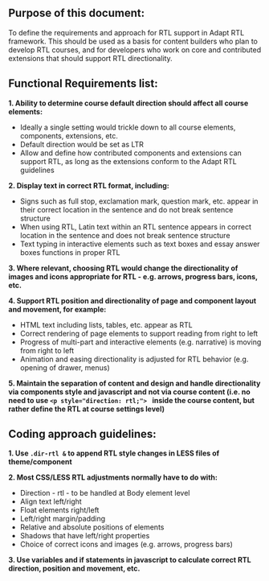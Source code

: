 ## Purpose of this document:
To define the requirements and approach for RTL support in Adapt RTL framework. This should be used as a basis for content builders who plan to develop RTL courses, and for developers who work on core and contributed extensions that should support RTL directionality.

## Functional Requirements list:
**1. Ability to determine course default direction should affect all course elements:**
* Ideally a single setting would trickle down to all course elements, components, extensions, etc.
* Default direction would be set as LTR
* Allow and define how contributed components and extensions can support RTL, as long as the extensions conform to the Adapt RTL guidelines

**2. Display text in correct RTL format, including:**
* Signs such as full stop, exclamation mark, question mark, etc. appear in their correct location in the sentence and do not break sentence structure
* When using RTL, Latin text within an RTL sentence appears in correct location in the sentence and does not break sentence structure
* Text typing in interactive elements such as text boxes and essay answer boxes functions in proper RTL 

**3. Where relevant, choosing RTL would change the directionality of images and icons appropriate for RTL - e.g. arrows, progress bars, icons, etc.**

**4. Support RTL position and directionality of page and component layout and movement, for example:**
* HTML text including lists, tables, etc. appear as RTL
* Correct rendering of page elements to support reading from right to left
* Progress of multi-part and interactive elements (e.g. narrative) is moving from right to left
* Animation and easing directionality is adjusted for RTL behavior (e.g. opening of drawer, menus)

**5. Maintain the separation of content and design and handle directionality via components style and javascript and not via course content (i.e. no need to use 
`<p style="direction: rtl;"> `
inside the course content, but rather define the RTL at course settings level)**

## Coding approach guidelines:
**1. Use `.dir-rtl &` to append RTL style changes in LESS files of theme/component**

**2. Most CSS/LESS RTL adjustments normally have to do with:**
* Direction - rtl - to be handled at Body element level
* Align text left/right
* Float elements right/left
* Left/right margin/padding
* Relative and absolute positions of elements
* Shadows that have left/right properties
* Choice of correct icons and images (e.g. arrows, progress bars)

**3. Use variables and if statements in javascript to calculate correct RTL direction, position and movement, etc.**
